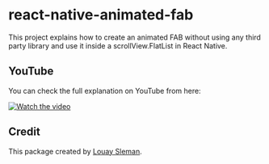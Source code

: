 # react-native-animated-fab
This project explains how to create an animated FAB without using any third party library and use it inside a scrollView.FlatList in React Native.


## YouTube

You can check the full explanation on YouTube from here:

[![Watch the video](https://img.youtube.com/vi/9UYf4-X98FU/maxresdefault.jpg)](https://youtu.be/9UYf4-X98FU)

## Credit

This package created by [Louay Sleman](https://www.linkedin.com/in/louay-sleman-4495341a0/).
